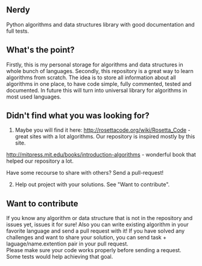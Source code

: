 ## Nerdy
Python algorithms and data structures library with good documentation and full tests.

## What's the point?
Firstly, this is my personal storage for algorithms and data structures in whole bunch of languages. Secondly, this repository is a great way to learn algorithms from scratch.
The idea is to store all information about all algorithms in one place, to have code simple, fully commented, tested and documented.
In future this will turn into universal library for algorithms in most used languages.

## Didn't find what you was looking for?

1. Maybe you will find it here:
http://rosettacode.org/wiki/Rosetta_Code - great sites with a lot algorithms. Our repository is inspired mostly by this site.

http://mitpress.mit.edu/books/introduction-algorithms - wonderful book that helped our repository a lot.

Have some recourse to share with others? Send a pull-request!

2. Help out project with your solutions. See "Want to contribute".

## Want to contribute
If you know any algorithm or data structure that is not in the repository and issues yet, issues it for sure! Also you can write existing algorithm in your favorite language and send a pull request with it!
If you have solved any challenges and want to share your solution, you can send task + laguage/name.extention pair in your pull request.  
Please make sure your code works properly before sending a request. Some tests would help achieving that goal.